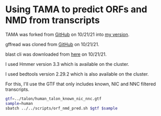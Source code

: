 # Using TAMA to predict ORFs and NMD from transcripts

TAMA was forked from [GitHub](https://github.com/GenomeRIK/tama) on 10/21/21 into [my version](https://github.com/fairliereese/tama).

gffread was cloned from [GitHub](https://github.com/gpertea/gffread) on 10/21/21.

blast cli was downloaded from [here](https://ftp.ncbi.nlm.nih.gov/blast/executables/LATEST/) on 10/21/21.

I used Hmmer version 3.3 which is available on the cluster.

I used bedtools version 2.29.2 which is also available on the cluster.

For this, I'll use the GTF that only includes known, NIC and NNC filtered transcripts.

```bash
gtf=../talon/human_talon_known_nic_nnc.gtf
sample=human
sbatch ../../scripts/orf_nmd_pred.sh $gtf $sample
```
